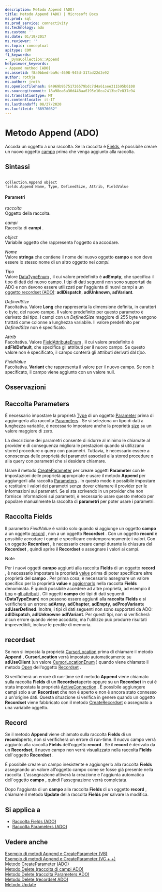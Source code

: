 ```yaml
---
description: Metodo Append (ADO)
title: Metodo Append (ADO) | Microsoft Docs
ms.prod: sql
ms.prod_service: connectivity
ms.technology: ado
ms.custom: ''
ms.date: 01/19/2017
ms.reviewer: ''
ms.topic: conceptual
apitype: COM
f1_keywords:
- _DynaCollection::Append
helpviewer_keywords:
- Append method [ADO]
ms.assetid: f8a9bbed-ba9c-4698-945d-317ad22d2e92
author: rothja
ms.author: jroth
ms.openlocfilehash: 84969b95751726579bdc7d4a61aee311b95b6108
ms.sourcegitcommit: 18a98ea6a30d448aa6195e10ea2413be7e837e94
ms.translationtype: MT
ms.contentlocale: it-IT
ms.lasthandoff: 08/27/2020
ms.locfileid: "88976082"
---
```

# <a name="append-method-ado"></a>Metodo Append (ADO)
Accoda un oggetto a una raccolta. Se la raccolta è [Fields](./fields-collection-ado.md), è possibile creare un nuovo oggetto [campo](./field-object.md) prima che venga aggiunto alla raccolta.  
  
## <a name="syntax"></a>Sintassi  
  
```  
  
collection.Append object  
fields.Append Name, Type, DefinedSize, Attrib, FieldValue  
```  
  
#### <a name="parameters"></a>Parametri  
 *raccolta*  
 Oggetto della raccolta.  
  
 *campi*  
 Raccolta di **campi** .  
  
 *object*  
 Variabile oggetto che rappresenta l'oggetto da accodare.  
  
 *Nome*  
 Valore **stringa** che contiene il nome del nuovo oggetto **campo** e non deve essere lo stesso nome di un altro oggetto nei *campi*.  
  
 *Tipo*  
 Valore [DataTypeEnum](./datatypeenum.md) , il cui valore predefinito è **adEmpty**, che specifica il tipo di dati del nuovo campo. I tipi di dati seguenti non sono supportati da ADO e non devono essere utilizzati per l'aggiunta di nuovi campi a un [oggetto recordset (ADO)](./recordset-object-ado.md): **adIDispatch**, **adIUnknown**, **adVariant**.  
  
 *DefinedSize*  
 Facoltativa. Valore **Long** che rappresenta la dimensione definita, in caratteri o byte, del nuovo campo. Il valore predefinito per questo parametro è derivato dal *tipo*. I campi con un *DefinedSize* maggiore di 255 byte vengono trattati come colonne a lunghezza variabile. Il valore predefinito per *DefinedSize* non è specificato.  
  
 *Attrib*  
 Facoltativa. Valore [FieldAttributeEnum](./fieldattributeenum.md) , il cui valore predefinito è **adFldDefault**, che specifica gli attributi per il nuovo campo. Se questo valore non è specificato, il campo conterrà gli attributi derivati dal *tipo*.  
  
 *FieldValue*  
 Facoltativa. **Variant** che rappresenta il valore per il nuovo campo. Se non è specificato, il campo viene aggiunto con un valore null.  
  
## <a name="remarks"></a>Osservazioni  
  
## <a name="parameters-collection"></a>Raccolta Parameters  
 È necessario impostare la proprietà [Type](./type-property-ado.md) di un oggetto [Parameter](./parameter-object.md) prima di aggiungerla alla raccolta [Parameters](./parameters-collection-ado.md) . Se si seleziona un tipo di dati a lunghezza variabile, è necessario impostare anche la proprietà [size](./size-property-ado-parameter.md) su un valore maggiore di zero.  
  
 La descrizione dei parametri consente di ridurre al minimo le chiamate al provider e di conseguenza migliora le prestazioni quando si utilizzano stored procedure o query con parametri. Tuttavia, è necessario essere a conoscenza delle proprietà dei parametri associati alla stored procedure o alla query con parametri che si desidera chiamare.  
  
 Usare il metodo [CreateParameter](./createparameter-method-ado.md) per creare oggetti **Parameter** con le impostazioni delle proprietà appropriate e usare il metodo **Append** per aggiungerli alla raccolta [Parameters](./parameters-collection-ado.md) . In questo modo è possibile impostare e restituire i valori dei parametri senza dover chiamare il provider per le informazioni sui parametri. Se si sta scrivendo in un provider che non fornisce informazioni sui parametri, è necessario usare questo metodo per popolare manualmente la raccolta di **parametri** per poter usare i parametri.  
  
## <a name="fields-collection"></a>Raccolta Fields  
 Il parametro *FieldValue* è valido solo quando si aggiunge un oggetto **campo** a un oggetto [record](./record-object-ado.md) , non a un oggetto **Recordset** . Con un oggetto **record** è possibile accodare i campi e specificare contemporaneamente i valori. Con un oggetto **Recordset** , è necessario creare campi durante la chiusura del **Recordset** , quindi aprire il **Recordset** e assegnare i valori ai campi.  
  
> [!NOTE]
>  Per i nuovi oggetti **campo** aggiunti alla raccolta **Fields** di un oggetto **record** , è necessario impostare la proprietà [value](./value-property-ado.md) prima di poter specificare altre proprietà del **campo** . Per prima cosa, è necessario assegnare un valore specifico per la proprietà **value** e [aggiornarlo](./update-method.md) nella raccolta **Fields** denominata. È quindi possibile accedere ad altre proprietà, ad esempio il [tipo](./type-property-ado.md) o [gli attributi](./attributes-property-ado.md) . Gli oggetti **campo** dei tipi di dati seguenti **(DataTypeEnum**) non possono essere aggiunti alla **raccolta Fields** e si verificherà un errore: **adArray**, **adChapter**, **adEmpty**, **adPropVariant**e **adUserDefined**. Inoltre, i tipi di dati seguenti non sono supportati da ADO: **adIDispatch**, **adIUnknown**e **adIVariant**. Per questi tipi, non si verificherà alcun errore quando viene accodato, ma l'utilizzo può produrre risultati imprevedibili, incluse le perdite di memoria.  
  
## <a name="recordset"></a>recordset  
 Se non si imposta la proprietà [CursorLocation](./cursorlocation-property-ado.md) prima di chiamare il metodo **Append** , **CursorLocation** verrà impostato automaticamente su **adUseClient** (un valore [CursorLocationEnum](./cursorlocationenum.md) ) quando viene chiamato il metodo [Open](./open-method-ado-recordset.md) dell'oggetto [Recordset](./recordset-object-ado.md) .  
  
 Si verificherà un errore di run-time se il metodo **Append** viene chiamato sulla raccolta **Fields** di un **Recordset**aperto oppure su un **Recordset** in cui è stata impostata la proprietà [ActiveConnection](./activeconnection-property-ado.md) . È possibile aggiungere campi solo a un **Recordset** che non è aperto e non è ancora stato connesso a un'origine dati. Questa situazione si verifica in genere quando un oggetto **Recordset** viene fabbricato con il metodo [CreateRecordset](../rds-api/createrecordset-method-rds.md) o assegnato a una variabile oggetto.  
  
## <a name="record"></a>Record  
 Se il metodo **Append** viene chiamato sulla raccolta **Fields** di un **record**aperto, non si verificherà un errore di run-time. Il nuovo campo verrà aggiunto alla raccolta **Fields** dell'oggetto **record** . Se il **record** è derivato da un **Recordset**, il nuovo campo non verrà visualizzato nella raccolta **Fields** dell'oggetto **Recordset** .  
  
 È possibile creare un campo inesistente e aggiungerlo alla raccolta **Fields** assegnando un valore all'oggetto campo come se fosse già presente nella raccolta. L'assegnazione attiverà la creazione e l'aggiunta automatica dell'oggetto **campo** , quindi l'assegnazione verrà completata.  
  
 Dopo l'aggiunta di un **campo** alla raccolta **Fields** di un oggetto **record** , chiamare il metodo **Update** della raccolta **Fields** per salvare la modifica.  
  
## <a name="applies-to"></a>Si applica a  
  
- [Raccolta Fields (ADO)](./fields-collection-ado.md)  
- [Raccolta Parameters (ADO)](./parameters-collection-ado.md)  
  
## <a name="see-also"></a>Vedere anche  
 [Esempio di metodi Append e CreateParameter (VB)](./append-and-createparameter-methods-example-vb.md)   
 [Esempio di metodi Append e CreateParameter (VC + +)](./append-and-createparameter-methods-example-vc.md)   
 [Metodo CreateParameter (ADO)](./createparameter-method-ado.md)   
 [Metodo Delete (raccolta di campi ADO)](./delete-method-ado-fields-collection.md)   
 [Metodo Delete (raccolta Parameters ADO)](./delete-method-ado-parameters-collection.md)   
 [Metodo Delete (recordset ADO)](./delete-method-ado-recordset.md)   
 [Metodo Update](./update-method.md)